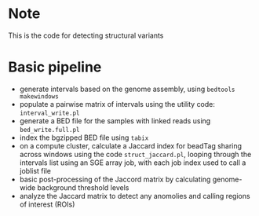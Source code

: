 # Note

This is the code for detecting structural variants

# Basic pipeline

- generate intervals based on the genome assembly, using `bedtools makewindows`
- populate a pairwise matrix of intervals using the utility code: `interval_write.pl`
- generate a BED file for the samples with linked reads using `bed_write.full.pl`
- index the bgzipped BED file using `tabix`
- on a compute cluster, calculate a Jaccard index for beadTag sharing across windows using the code `struct_jaccard.pl`, looping through the intervals list using an SGE array job, with each job index used to call a joblist file
- basic post-processing of the Jaccord matrix by calculating genome-wide background threshold levels
- analyze the Jaccard matrix to detect any anomolies and calling regions of interest (ROIs)
